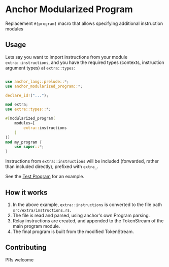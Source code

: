 # Anchor Modularized Program

Replacement `#[program]` macro that allows specifying additional instruction modules

## Usage

Lets say you want to import instructions from your module `extra::instructions`,
and you have the required types (contexts, instruction argument types) at
`extra::types`:

```rust

use anchor_lang::prelude::*;
use anchor_modularized_program::*;

declare_id!("...");

mod extra;
use extra::types::*;

#[modularized_program(
    modules=[
        extra::instructions
    ]
)]
mod my_program {
    use super::*;
}
```

Instructions from `extra::instructions` will be included (forwarded, rather than
included directly), prefixed with `extra_`.

See the [Test Program](/tests/test_program/src/lib.rs) for an example.

## How it works

1. In the above example, `extra::instructions` is converted to the file path
   `src/extra/instructions.rs`.
2. The file is read and parsed, using anchor's own Program parsing.
3. Relay instructions are created, and appended to the TokenStream of the
   main program module.
4. The final program is built from the modified TokenStream.

## Contributing

PRs welcome
